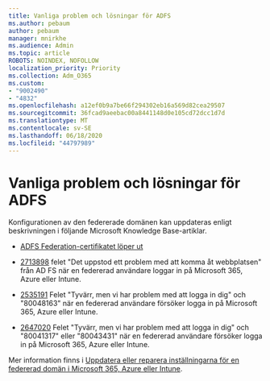 ```yaml
---
title: Vanliga problem och lösningar för ADFS
ms.author: pebaum
author: pebaum
manager: mnirkhe
ms.audience: Admin
ms.topic: article
ROBOTS: NOINDEX, NOFOLLOW
localization_priority: Priority
ms.collection: Adm_O365
ms.custom:
- "9002490"
- "4832"
ms.openlocfilehash: a12ef0b9a7be66f294302eb16a569d82cea29507
ms.sourcegitcommit: 36fcad9aeebac00a8441148d0e105cd72dcc1d7d
ms.translationtype: MT
ms.contentlocale: sv-SE
ms.lasthandoff: 06/18/2020
ms.locfileid: "44797989"
---
```

# <a name="common-issues-and-resolutions-for-adfs"></a>Vanliga problem och lösningar för ADFS

Konfigurationen av den federerade domänen kan uppdateras enligt beskrivningen i följande Microsoft Knowledge Base-artiklar.

- [ADFS Federation-certifikatet löper ut](adfs-federation-certificate-expiring.md)

- [2713898](https://support.microsoft.com/help/2713898) felet "Det uppstod ett problem med att komma åt webbplatsen" från AD FS när en federerad användare loggar in på Microsoft 365, Azure eller Intune.

- [2535191](https://support.microsoft.com/help/2535191) Felet "Tyvärr, men vi har problem med att logga in dig" och "80048163" när en federerad användare försöker logga in på Microsoft 365, Azure eller Intune.

- [2647020](https://support.microsoft.com/help/2647020) Felet "Tyvärr, men vi har problem med att logga in dig" och "80041317" eller "80043431" när en federerad användare försöker logga in på Microsoft 365, Azure eller Intune.

Mer information finns i [Uppdatera eller reparera inställningarna för en federerad domän i Microsoft 365, Azure eller Intune](https://docs.microsoft.com/office365/troubleshoot/active-directory/update-federated-domain-office-365).
